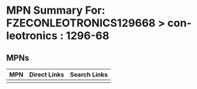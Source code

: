 



# MPN Summary For: FZECONLEOTRONICS129668 > con-leotronics : 1296-68

## MPNs
  

|MPN|Direct Links|Search Links|
| :--- | :--- | :--- |
||||
